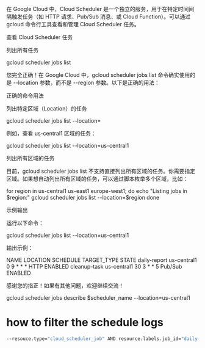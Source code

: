 在 Google Cloud 中，Cloud Scheduler 是一个独立的服务，用于在特定时间间隔触发任务（如 HTTP 请求、Pub/Sub 消息、或 Cloud Function）。可以通过 gcloud 命令行工具查看和管理 Cloud Scheduler 任务。

查看 Cloud Scheduler 任务

列出所有任务

gcloud scheduler jobs list

您完全正确！在 Google Cloud 中，gcloud scheduler jobs list 命令确实使用的是 --location 参数，而不是 --region 参数。以下是正确的用法：

正确的命令用法

列出特定区域（Location）的任务

gcloud scheduler jobs list --location=<location>

例如，查看 us-central1 区域的任务：

gcloud scheduler jobs list --location=us-central1

列出所有区域的任务

目前，gcloud scheduler jobs list 不支持直接列出所有区域的任务。你需要指定区域。如果想自动列出所有区域的任务，可以通过脚本枚举多个区域，比如：

for region in us-central1 us-east1 europe-west1; do
  echo "Listing jobs in $region:"
  gcloud scheduler jobs list --location=$region
done

示例输出

运行以下命令：

gcloud scheduler jobs list --location=us-central1

输出示例：

NAME	LOCATION	SCHEDULE	TARGET_TYPE	STATE
daily-report	us-central1	0 9 * * *	HTTP	ENABLED
cleanup-task	us-central1	30 3 * * 5	Pub/Sub	ENABLED

感谢您的指正！如果有其他问题，欢迎继续交流！


gcloud scheduler jobs describe $scheduler_name --location=us-central1


# how to filter the schedule logs 
```bash
--resouce.type="cloud_scheduler_job" AND resource.labels.job_id="daily-report" AND resource.labels.location="us-central1"
```


